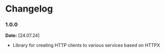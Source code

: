 # Changelog

### 1.0.0

**Date:** [24.07.24]

* Library for creating HTTP clients to various services based on HTTPX
